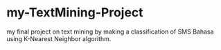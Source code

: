 # my-TextMining-Project
my final project on text mining by making a classification of SMS Bahasa using K-Nearest Neighbor algorithm.

